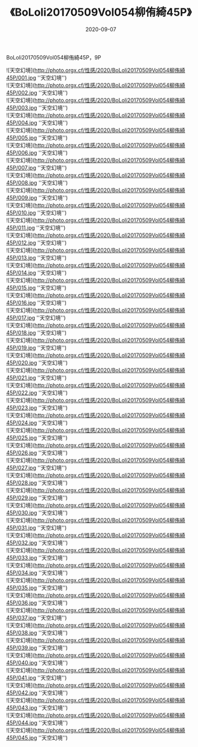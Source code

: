 ﻿---
layout: post
title:  《BoLoli20170509Vol054柳侑綺45P》
date:   2020-09-07
img: http://photo.orgx.cf/性感/2020/BoLoli20170509Vol054柳侑綺45P/000.jpg
categories: [美女, 性感, 泳衣]
---

BoLoli20170509Vol054柳侑綺45P，9P



![天空幻境](http://photo.orgx.cf/性感/2020/BoLoli20170509Vol054柳侑綺45P/001.jpg ''天空幻境'') <br>
![天空幻境](http://photo.orgx.cf/性感/2020/BoLoli20170509Vol054柳侑綺45P/002.jpg ''天空幻境'') <br>
![天空幻境](http://photo.orgx.cf/性感/2020/BoLoli20170509Vol054柳侑綺45P/003.jpg ''天空幻境'') <br>
![天空幻境](http://photo.orgx.cf/性感/2020/BoLoli20170509Vol054柳侑綺45P/004.jpg ''天空幻境'') <br>
![天空幻境](http://photo.orgx.cf/性感/2020/BoLoli20170509Vol054柳侑綺45P/005.jpg ''天空幻境'') <br>
![天空幻境](http://photo.orgx.cf/性感/2020/BoLoli20170509Vol054柳侑綺45P/006.jpg ''天空幻境'') <br>
![天空幻境](http://photo.orgx.cf/性感/2020/BoLoli20170509Vol054柳侑綺45P/007.jpg ''天空幻境'') <br>
![天空幻境](http://photo.orgx.cf/性感/2020/BoLoli20170509Vol054柳侑綺45P/008.jpg ''天空幻境'') <br>
![天空幻境](http://photo.orgx.cf/性感/2020/BoLoli20170509Vol054柳侑綺45P/009.jpg ''天空幻境'') <br>
![天空幻境](http://photo.orgx.cf/性感/2020/BoLoli20170509Vol054柳侑綺45P/010.jpg ''天空幻境'') <br>
![天空幻境](http://photo.orgx.cf/性感/2020/BoLoli20170509Vol054柳侑綺45P/011.jpg ''天空幻境'') <br>
![天空幻境](http://photo.orgx.cf/性感/2020/BoLoli20170509Vol054柳侑綺45P/012.jpg ''天空幻境'') <br>
![天空幻境](http://photo.orgx.cf/性感/2020/BoLoli20170509Vol054柳侑綺45P/013.jpg ''天空幻境'') <br>
![天空幻境](http://photo.orgx.cf/性感/2020/BoLoli20170509Vol054柳侑綺45P/014.jpg ''天空幻境'') <br>
![天空幻境](http://photo.orgx.cf/性感/2020/BoLoli20170509Vol054柳侑綺45P/015.jpg ''天空幻境'') <br>
![天空幻境](http://photo.orgx.cf/性感/2020/BoLoli20170509Vol054柳侑綺45P/016.jpg ''天空幻境'') <br>
![天空幻境](http://photo.orgx.cf/性感/2020/BoLoli20170509Vol054柳侑綺45P/017.jpg ''天空幻境'') <br>
![天空幻境](http://photo.orgx.cf/性感/2020/BoLoli20170509Vol054柳侑綺45P/018.jpg ''天空幻境'') <br>
![天空幻境](http://photo.orgx.cf/性感/2020/BoLoli20170509Vol054柳侑綺45P/019.jpg ''天空幻境'') <br>
![天空幻境](http://photo.orgx.cf/性感/2020/BoLoli20170509Vol054柳侑綺45P/020.jpg ''天空幻境'') <br>
![天空幻境](http://photo.orgx.cf/性感/2020/BoLoli20170509Vol054柳侑綺45P/021.jpg ''天空幻境'') <br>
![天空幻境](http://photo.orgx.cf/性感/2020/BoLoli20170509Vol054柳侑綺45P/022.jpg ''天空幻境'') <br>
![天空幻境](http://photo.orgx.cf/性感/2020/BoLoli20170509Vol054柳侑綺45P/023.jpg ''天空幻境'') <br>
![天空幻境](http://photo.orgx.cf/性感/2020/BoLoli20170509Vol054柳侑綺45P/024.jpg ''天空幻境'') <br>
![天空幻境](http://photo.orgx.cf/性感/2020/BoLoli20170509Vol054柳侑綺45P/025.jpg ''天空幻境'') <br>
![天空幻境](http://photo.orgx.cf/性感/2020/BoLoli20170509Vol054柳侑綺45P/026.jpg ''天空幻境'') <br>
![天空幻境](http://photo.orgx.cf/性感/2020/BoLoli20170509Vol054柳侑綺45P/027.jpg ''天空幻境'') <br>
![天空幻境](http://photo.orgx.cf/性感/2020/BoLoli20170509Vol054柳侑綺45P/028.jpg ''天空幻境'') <br>
![天空幻境](http://photo.orgx.cf/性感/2020/BoLoli20170509Vol054柳侑綺45P/029.jpg ''天空幻境'') <br>
![天空幻境](http://photo.orgx.cf/性感/2020/BoLoli20170509Vol054柳侑綺45P/030.jpg ''天空幻境'') <br>
![天空幻境](http://photo.orgx.cf/性感/2020/BoLoli20170509Vol054柳侑綺45P/031.jpg ''天空幻境'') <br>
![天空幻境](http://photo.orgx.cf/性感/2020/BoLoli20170509Vol054柳侑綺45P/032.jpg ''天空幻境'') <br>
![天空幻境](http://photo.orgx.cf/性感/2020/BoLoli20170509Vol054柳侑綺45P/033.jpg ''天空幻境'') <br>
![天空幻境](http://photo.orgx.cf/性感/2020/BoLoli20170509Vol054柳侑綺45P/034.jpg ''天空幻境'') <br>
![天空幻境](http://photo.orgx.cf/性感/2020/BoLoli20170509Vol054柳侑綺45P/035.jpg ''天空幻境'') <br>
![天空幻境](http://photo.orgx.cf/性感/2020/BoLoli20170509Vol054柳侑綺45P/036.jpg ''天空幻境'') <br>
![天空幻境](http://photo.orgx.cf/性感/2020/BoLoli20170509Vol054柳侑綺45P/037.jpg ''天空幻境'') <br>
![天空幻境](http://photo.orgx.cf/性感/2020/BoLoli20170509Vol054柳侑綺45P/038.jpg ''天空幻境'') <br>
![天空幻境](http://photo.orgx.cf/性感/2020/BoLoli20170509Vol054柳侑綺45P/039.jpg ''天空幻境'') <br>
![天空幻境](http://photo.orgx.cf/性感/2020/BoLoli20170509Vol054柳侑綺45P/040.jpg ''天空幻境'') <br>
![天空幻境](http://photo.orgx.cf/性感/2020/BoLoli20170509Vol054柳侑綺45P/041.jpg ''天空幻境'') <br>
![天空幻境](http://photo.orgx.cf/性感/2020/BoLoli20170509Vol054柳侑綺45P/042.jpg ''天空幻境'') <br>
![天空幻境](http://photo.orgx.cf/性感/2020/BoLoli20170509Vol054柳侑綺45P/043.jpg ''天空幻境'') <br>
![天空幻境](http://photo.orgx.cf/性感/2020/BoLoli20170509Vol054柳侑綺45P/044.jpg ''天空幻境'') <br>
![天空幻境](http://photo.orgx.cf/性感/2020/BoLoli20170509Vol054柳侑綺45P/045.jpg ''天空幻境'') <br>